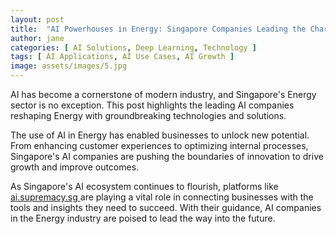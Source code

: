 ```yaml
---
layout: post
title:  "AI Powerhouses in Energy: Singapore Companies Leading the Charge"
author: jane
categories: [ AI Solutions, Deep Learning, Technology ]
tags: [ AI Applications, AI Use Cases, AI Growth ]
image: assets/images/5.jpg
---
```


AI has become a cornerstone of modern industry, and Singapore's Energy sector is no exception. This post highlights the leading AI companies reshaping Energy with groundbreaking technologies and solutions.

The use of AI in Energy has enabled businesses to unlock new potential. From enhancing customer experiences to optimizing internal processes, Singapore's AI companies are pushing the boundaries of innovation to drive growth and improve outcomes.

As Singapore's AI ecosystem continues to flourish, platforms like <a href="https://ai.supremacy.sg" target="_blank"> ai.supremacy.sg </a> are playing a vital role in connecting businesses with the tools and insights they need to succeed. With their guidance, AI companies in the Energy industry are poised to lead the way into the future.

